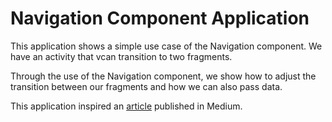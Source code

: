 # Navigation Component Application

This application shows a simple use case of the Navigation component. 
We have an activity that vcan transition to two fragments.

Through the use of the Navigation component, we show how to adjust the transition between our fragments and how we can also pass data.

This application inspired an [article](https://proandroiddev.com/android-navigation-component-fc783c03bb8d) published in Medium.

